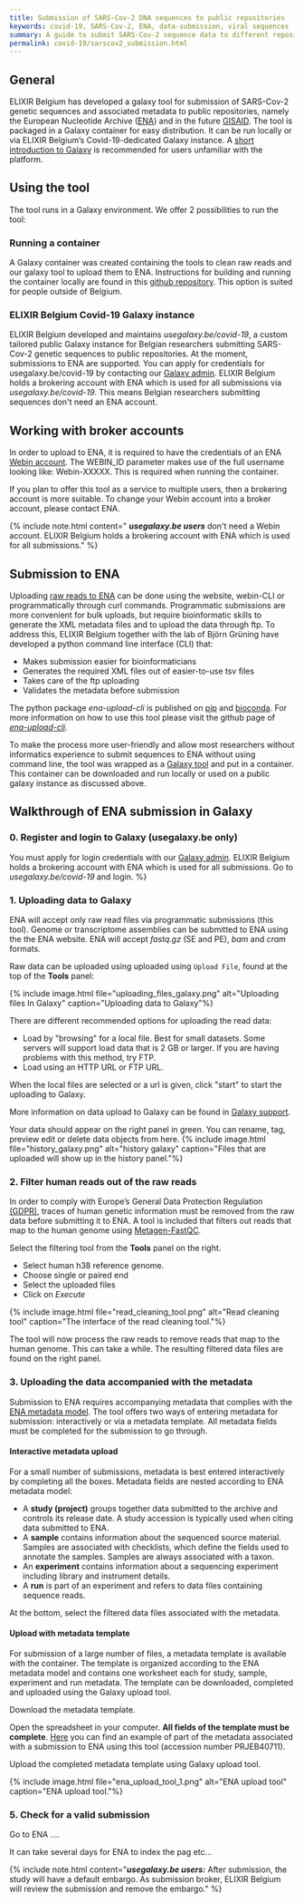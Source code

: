 ```yaml
---
title: Submission of SARS-Cov-2 DNA sequences to public repositories
keywords: covid-19, SARS-Cov-2, ENA, data-submission, viral sequences
summary: A guide to submit SARS-Cov-2 sequence data to different repositories.
permalink: covid-19/sarscov2_submission.html
---
```


## General

ELIXIR Belgium has developed a galaxy tool for submission of SARS-Cov-2 genetic sequences and associated metadata to public repositories, namely the European Nucleotide Archive ([ENA](https://www.ebi.ac.uk/ena/browser/home)) and in the future [GISAID](https://www.gisaid.org/). The tool is packaged in a Galaxy container for easy distribution. It can be run locally or via ELIXIR Belgium’s Covid-19-dedicated Galaxy instance. A [short introduction to Galaxy](https://training.galaxyproject.org/training-material/topics/introduction/tutorials/galaxy-intro-short/tutorial.html) is recommended for users unfamiliar with the platform.

## Using the tool

The tool runs in a Galaxy environment. We offer 2 possibilities to run the tool:

### Running a container
A Galaxy container was created containing the tools to clean raw reads and our galaxy tool to upload them to ENA.
Instructions for building and running the container locally are found in this [github repository](https://github.com/ELIXIR-Belgium/ena-upload-container).
This option is suited for people outside of Belgium.

### ELIXIR Belgium Covid-19 Galaxy instance
ELIXIR Belgium developed and maintains *usegalaxy.be/covid-19*, a custom tailored public Galaxy instance for Belgian researchers submitting SARS-Cov-2 genetic sequences to public repositories. At the moment, submissions to ENA are supported. You can apply for credentials for usegalaxy.be/covid-19 by contacting our [Galaxy admin](galaxy@elixir-belgium.org). ELIXIR Belgium holds a brokering account with ENA which is used for all submissions via *usegalaxy.be/covid-19*. This means Belgian researchers submitting sequences don't need an ENA account.

## Working with broker accounts

In order to upload to ENA, it is required to have the credentials of an ENA [Webin account](https://www.ebi.ac.uk/ena/submit/sra/#registration). The WEBIN_ID parameter makes use of the full username looking like: Webin-XXXXX. This is required when running the container.

If you plan to offer this tool as a service to multiple users, then a brokering account is more suitable. To change your Webin account into a broker account, please contact ENA.

{% include note.html content=" **_usegalaxy.be users_** don't need a Webin account. ELIXIR Belgium holds a brokering account with ENA which is used for all submissions." %}

## Submission to ENA
Uploading [raw reads to ENA](https://ena-docs.readthedocs.io/en/latest/submit/general-guide.html) can be done using the website, webin-CLI or programmatically through curl commands.
Programmatic submissions are more convenient for bulk uploads, but require bioinformatic skills to generate the XML metadata files and to upload the data through ftp.
To address this, ELIXIR Belgium together with the lab of Björn Grüning have developed a python command line interface (CLI) that:
- Makes submission easier for bioinformaticians
- Generates the required XML files out of easier-to-use tsv files
- Takes care of the ftp uploading
- Validates the metadata before submission

The python package *ena-upload-cli* is published on [pip](https://pypi.org/project/ena-upload-cli/) and [bioconda](https://anaconda.org/bioconda/ena-upload-cli). For more information on how to use this tool please visit the github page of *[ena-upload-cli](https://github.com/usegalaxy-eu/ena-upload-cli)*.

To make the process more user-friendly and allow most researchers without informatics experience to submit sequences to ENA without using command line, the tool was wrapped as a [Galaxy tool](https://testtoolshed.g2.bx.psu.edu/repository?repository_id=e6d3d594449ee3f8) and put in a container. This container can be downloaded and run locally or used on a public galaxy instance as discussed above.


## Walkthrough of ENA submission in Galaxy
### 0. Register and login to Galaxy (usegalaxy.be only)

You must apply for login credentials with our [Galaxy admin](galaxy@elixir-belgium.org). ELIXIR Belgium holds a brokering account with ENA which is used for all submissions. Go to *usegalaxy.be/covid-19* and login. %}

### 1. Uploading data to Galaxy
ENA will accept only raw read files via programmatic submissions (this tool). Genome or transcriptome assemblies can be submitted to ENA using the the ENA website.
ENA will accept *fastq.gz* (SE and PE), *bam* and *cram* formats.

Raw data can be uploaded using uploaded using `Upload File`, found at the top of the **Tools** panel:

{% include image.html file="uploading_files_galaxy.png" alt="Uploading files In Galaxy" caption="Uploading data to Galaxy"%}

There are different recommended options for uploading the read data:
- Load by "browsing" for a local file. Best for small datasets. Some servers will support load data that is 2 GB or larger. If you are having problems with this method, try FTP.
- Load using an HTTP URL or FTP URL.

When the local files are selected or a url is given, click "start" to start the uploading to Galaxy.

More information on data upload to Galaxy can be found in [Galaxy support](https://galaxyproject.org/support/loading-data/).

Your data should appear on the right panel in green. You can rename, tag, preview edit or delete data objects from here.
{% include image.html file="history_galaxy.png" alt="history galaxy" caption="Files that are uploaded will show up in the history panel."%}


### 2. Filter human reads out of the raw reads
In order to comply with Europe’s General Data Protection Regulation [(GDPR)](https://ec.europa.eu/info/law/law-topic/data-protection/eu-data-protection-rules_en), traces of human genetic information must be removed from the raw data before submitting it to ENA. A tool is included that filters out reads that map to the human genome using [Metagen-FastQC](https://github.com/Finn-Lab/Metagen-FastQC).

Select the filtering tool from the **Tools** panel on the right.

* Select human h38 reference genome.
* Choose single or paired end
* Select the uploaded files
* Click on *Execute*

{% include image.html file="read_cleaning_tool.png" alt="Read cleaning tool" caption="The interface of the read cleaning tool."%}

The tool will now process the raw reads to remove reads that map to the human genome. This can take a while. The resulting filtered data files are found on the right panel. 

### 3. Uploading the data accompanied with the metadata
Submission to ENA requires accompanying metadata that complies with the [ENA metadata model](https://ena-docs.readthedocs.io/en/latest/submit/general-guide/metadata.html).
The tool offers two ways of entering metadata for submission: interactively or via a metadata template. All metadata fields must be completed for the submission to go through.


#### Interactive metadata upload
For a small number of submissions, metadata is best entered interactively by completing all the boxes. Metadata fields are nested according to ENA metadata model:
- A **study (project)** groups together data submitted to the archive and controls its release date. A study accession is typically used when citing data submitted to ENA.
- A **sample** contains information about the sequenced source material. Samples are associated with checklists, which define the fields used to annotate the samples. Samples are always associated with a taxon.
- An **experiment** contains information about a sequencing experiment including library and instrument details.
- A **run** is part of an experiment and refers to data files containing sequence reads.

At the bottom, select the filtered data files associated with the metadata.


#### Upload with metadata template
For submission of a large number of files, a metadata template is available with the container. The template is organized according to the ENA metadata model and contains one worksheet each for study, sample, experiment and run metadata. The template can be downloaded, completed and uploaded using the Galaxy upload tool.

Download the metadata template.
<!-- screenshot of the metadata download 'button' -->
Open the spreadsheet in your computer. **All fields of the template must be complete**. [Here](https://drive.google.com/file/d/1Z3LszV6IkgmcESsz2K7Mdv8pcnolUHT5/view?usp=sharing) you can find an example of part of the metadata associated with a submission to ENA using this tool (accession number PRJEB40711).

Upload the completed metadata template using Galaxy upload tool.

{% include image.html file="ena_upload_tool_1.png" alt="ENA upload tool" caption="ENA upload tool."%}



### 5. Check for a valid submission

Go to ENA ....

It can take several days for ENA to index the pag etc...

{% include note.html content="**_usegalaxy.be users:_** After submission, the study will have a default embargo. As submission broker, ELIXIR Belgium will review the submission and remove the embargo." %}


<!-- include table or link to table explaining all metadata fields. Use the same in Galaxy (include table at bottom) -->
